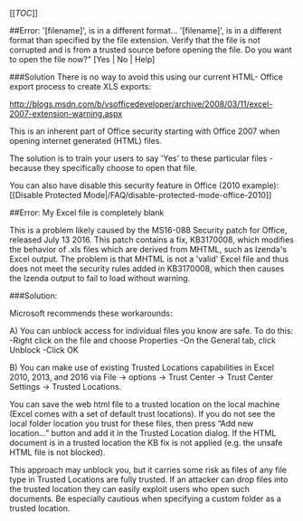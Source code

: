 [[_TOC_]]

##Error: '[filename]', is in a different format...
'[filename]', is in a different format than specified by the file extension. Verify that the file is not corrupted and is from a trusted source before opening the file. Do you want to open the file now?"  [Yes | No | Help]

###Solution
There is no way to avoid this using our current HTML- Office export process to create XLS exports:

http://blogs.msdn.com/b/vsofficedeveloper/archive/2008/03/11/excel-2007-extension-warning.aspx

This is an inherent part of Office security starting with Office 2007 when opening internet generated (HTML) files. 

The solution is to train your users to say 'Yes' to these particular files - because they specifically choose to open that file.

You can also have disable this security feature in Office (2010 example):
[[Disable Protected Mode|/FAQ/disable-protected-mode-office-2010]]

##Error: My Excel file is completely blank

This is a problem likely caused by the MS16-088 Security patch for Office, released July 13 2016. This patch contains a fix, KB3170008, which modifies the behavior of .xls files which are derived from MHTML, such as Izenda's Excel output. The problem is that MHTML is not a 'valid' Excel file and thus does not meet the security rules added in KB3170008, which then causes the Izenda output to fail to load without warning.

###Solution:

Microsoft recommends these workarounds:

A) You can unblock access for individual files you know are safe. To do this:
-Right click on the file and choose Properties
-On the General tab, click Unblock
-Click OK

B) You can make use of existing Trusted Locations capabilities in Excel 2010, 2013, and 2016 via File -> options -> Trust Center -> Trust Center Settings -> Trusted Locations.

You can save the web html file to a trusted location on the local machine (Excel comes with a set of default trust locations). If you do not see the local folder location you trust for these files, then press “Add new location…” button and add it in the Trusted Location dialog. If the HTML document is in a trusted location the KB fix is not applied (e.g. the unsafe HTML file is not blocked).

This approach may unblock you, but it carries some risk as files of any file type in Trusted Locations are fully trusted. If an attacker can drop files into the trusted location they can easily exploit users who open such documents. Be especially cautious when specifying a custom folder as a trusted location.